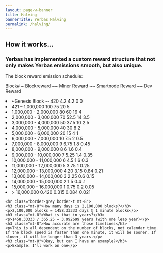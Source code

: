 ```yaml
---
layout: page-w-banner
title: Halving
bannerTitle: Yerbas Halving
permalink: /halving/
---
```


<div class="page-content">
  <div class="wrapper mt-4 mb-20">
    <h2>How it works...</h2>
   <h3> Yerbas has implemented a custom reward structure that not only makes Yerbas emissions smooth, but also unique. </h3>
    <p>The block reward emission schedule:</p>


<P> Block# ~ Blockreward ~~ Miner Reward ~~ Smartnode Reward ~~ Dev Reward</p>
<li>~Genesis Block -- 420         4.2         4.2         0          0</li>
<li>      421 – 1,000,000         100         75          20         5</li>
<li>1,000,000 - 2,000,000         80          60          16         4</li>
<li>2,000,000 - 3,000,000 70 52.5 14 3.5</li>
<li>3,000,000 - 4,000,000 50 37.5 10 2.5</li>
<li>4,000,000 - 5,000,000 40 30 8 2</li>
<li>5,000,000 - 6,000,000 20 15 4 1</li>
<li>6,000,000 - 7,000,000 10 7.5 2 0.5</li>
<li>7,000,000 - 8,000,000 9 6.75 1.8 0.45</li>
<li>8,000,000 - 9,000,000 8 6 1.6 0.4</li>
<li>9,000,000 - 10,000,000 7 5.25 1.4 0.35</li>
<li>10,000,000 - 11,000,000 6 4.5 1.6 0.3</li>
<li>11,000,000 - 12,000,000 5 3.75 1 0.25</li>
<li>12,000,000 - 13,000,000 4.20 3.15 0.84 0.21</li>
<li>13,000,000 - 14,000,000 3 2.25 0.6 0.15</li>
<li>14,000,000 - 15,000,000 2 1.5 0.4 .1</li>
<li>15,000,000 - 16,000,000 1 0.75 0.2 0.05</li>
<li>> 16,000,000 0.420 0.315 0.084 0.021</li>
</p>


    <hr class="border-grey border-t mt-8">
    <h3 class="mt-8">How many days is 2,100,000 blocks?</h3>
    <p>2,100,000 blocks = 1458.33333 days @ 1 minute blocks</p>
    <h3 class="mt-8">What is that in years?</h3>
    <p>1458.33333 / 365.25 = 3.992699 years (with one leap year)</p>
    <h3 class="mt-8">How accurate are those timelines</h3>
    <p>This is all dependent on the number of blocks, not calendar time. If the block speed is faster than one minute, it will be sooner. If slower, it will be longer than 3 years.</p>
    <h3 class="mt-8">Okay, but can I have an example?</h3>
    <p>Example: I'll work on one</p>
  </div>
</div>
